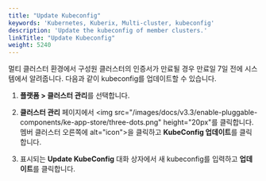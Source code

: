 ```yaml
---
title: "Update Kubeconfig"
keywords: 'Kubernetes, Kuberix, Multi-cluster, kubeconfig'
description: 'Update the kubeconfig of member clusters.'
linkTitle: "Update Kubeconfig"
weight: 5240
---
```


멀티 클러스터 환경에서 구성원 클러스터의 인증서가 만료될 경우 만료일 7일 전에 시스템에서 알려줍니다. 다음과 같이 kubeconfig를 업데이트할 수 있습니다.

1. **플랫폼 > 클러스터 관리**를 선택합니다.

2. **클러스터 관리** 페이지에서 <img src="/images/docs/v3.3/enable-pluggable-components/ke-app-store/three-dots.png" height="20px"를 클릭합니다. 멤버 클러스터 오른쪽에 alt="icon">을 클릭하고 **KubeConfig 업데이트**를 클릭합니다.

3. 표시되는 **Update KubeConfig** 대화 상자에서 새 kubeconfig를 입력하고 **업데이트**를 클릭합니다.



